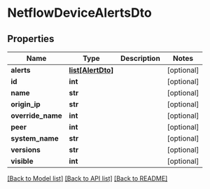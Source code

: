 # NetflowDeviceAlertsDto

## Properties
Name | Type | Description | Notes
------------ | ------------- | ------------- | -------------
**alerts** | [**list[AlertDto]**](AlertDto.md) |  | [optional] 
**id** | **int** |  | [optional] 
**name** | **str** |  | [optional] 
**origin_ip** | **str** |  | [optional] 
**override_name** | **int** |  | [optional] 
**peer** | **int** |  | [optional] 
**system_name** | **str** |  | [optional] 
**versions** | **str** |  | [optional] 
**visible** | **int** |  | [optional] 

[[Back to Model list]](../README.md#documentation-for-models) [[Back to API list]](../README.md#documentation-for-api-endpoints) [[Back to README]](../README.md)


